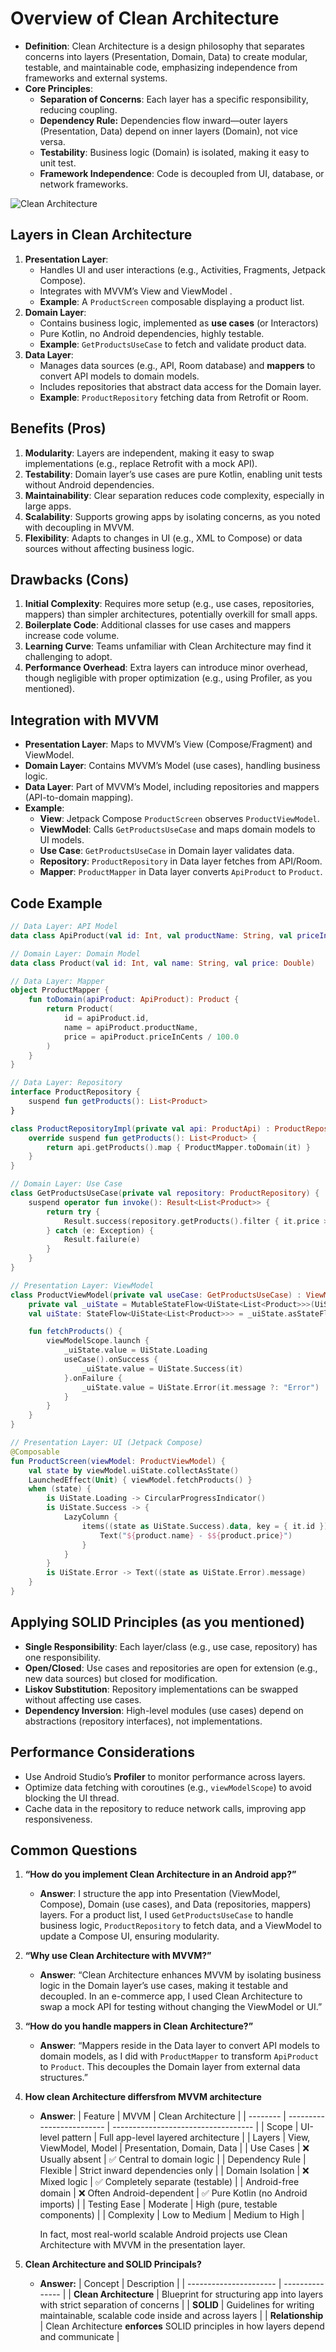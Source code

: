 # Overview of Clean Architecture
- **Definition**: Clean Architecture is a design philosophy that separates concerns into layers (Presentation, Domain, Data) to create modular, testable, and maintainable code, emphasizing independence from frameworks and external systems.
- **Core Principles**:
  - **Separation of Concerns**: Each layer has a specific responsibility, reducing coupling.
  - **Dependency Rule:** Dependencies flow inward—outer layers (Presentation, Data) depend on inner layers (Domain), not vice versa.
  - **Testability**: Business logic (Domain) is isolated, making it easy to unit test.
  - **Framework Independence**: Code is decoupled from UI, database, or network frameworks.

![Clean Architecture](../images/CleanArchitecture.jpg)

## Layers in Clean Architecture
1. **Presentation Layer**:
   - Handles UI and user interactions (e.g., Activities, Fragments, Jetpack Compose).
   - Integrates with MVVM’s View and ViewModel .
   - **Example**: A `ProductScreen` composable displaying a product list.
2. **Domain Layer**:
   - Contains business logic, implemented as **use cases** (or Interactors)
   - Pure Kotlin, no Android dependencies, highly testable.
   - **Example**: `GetProductsUseCase` to fetch and validate product data.
3. **Data Layer**:
   - Manages data sources (e.g., API, Room database) and **mappers**  to convert API models to domain models.
   - Includes repositories that abstract data access for the Domain layer.
   - **Example**: `ProductRepository` fetching data from Retrofit or Room.

## Benefits (Pros)
1. **Modularity**: Layers are independent, making it easy to swap implementations (e.g., replace Retrofit with a mock API).
2. **Testability**: Domain layer’s use cases are pure Kotlin, enabling unit tests without Android dependencies.
3. **Maintainability**: Clear separation reduces code complexity, especially in large apps.
4. **Scalability**: Supports growing apps by isolating concerns, as you noted with decoupling in MVVM.
5. **Flexibility**: Adapts to changes in UI (e.g., XML to Compose) or data sources without affecting business logic.

## Drawbacks (Cons)
1. **Initial Complexity**: Requires more setup (e.g., use cases, repositories, mappers) than simpler architectures, potentially overkill for small apps.
2. **Boilerplate Code**: Additional classes for use cases and mappers increase code volume.
3. **Learning Curve**: Teams unfamiliar with Clean Architecture may find it challenging to adopt.
4. **Performance Overhead**: Extra layers can introduce minor overhead, though negligible with proper optimization (e.g., using Profiler, as you mentioned).

## Integration with MVVM
- **Presentation Layer**: Maps to MVVM’s View (Compose/Fragment) and ViewModel.
- **Domain Layer**: Contains MVVM’s Model (use cases), handling business logic.
- **Data Layer**: Part of MVVM’s Model, including repositories and mappers (API-to-domain mapping).
- **Example**:
  - **View**: Jetpack Compose `ProductScreen` observes `ProductViewModel`.
  - **ViewModel**: Calls `GetProductsUseCase` and maps domain models to UI models.
  - **Use Case**: `GetProductsUseCase` in Domain layer validates data.
  - **Repository**: `ProductRepository` in Data layer fetches from API/Room.
  - **Mapper**: `ProductMapper` in Data layer converts `ApiProduct` to `Product`.

## Code Example
```kotlin
// Data Layer: API Model
data class ApiProduct(val id: Int, val productName: String, val priceInCents: Int)

// Domain Layer: Domain Model
data class Product(val id: Int, val name: String, val price: Double)

// Data Layer: Mapper
object ProductMapper {
    fun toDomain(apiProduct: ApiProduct): Product {
        return Product(
            id = apiProduct.id,
            name = apiProduct.productName,
            price = apiProduct.priceInCents / 100.0
        )
    }
}

// Data Layer: Repository
interface ProductRepository {
    suspend fun getProducts(): List<Product>
}

class ProductRepositoryImpl(private val api: ProductApi) : ProductRepository {
    override suspend fun getProducts(): List<Product> {
        return api.getProducts().map { ProductMapper.toDomain(it) }
    }
}

// Domain Layer: Use Case
class GetProductsUseCase(private val repository: ProductRepository) {
    suspend operator fun invoke(): Result<List<Product>> {
        return try {
            Result.success(repository.getProducts().filter { it.price > 0 })
        } catch (e: Exception) {
            Result.failure(e)
        }
    }
}

// Presentation Layer: ViewModel
class ProductViewModel(private val useCase: GetProductsUseCase) : ViewModel() {
    private val _uiState = MutableStateFlow<UiState<List<Product>>>(UiState.Loading)
    val uiState: StateFlow<UiState<List<Product>>> = _uiState.asStateFlow()

    fun fetchProducts() {
        viewModelScope.launch {
            _uiState.value = UiState.Loading
            useCase().onSuccess {
                _uiState.value = UiState.Success(it)
            }.onFailure {
                _uiState.value = UiState.Error(it.message ?: "Error")
            }
        }
    }
}

// Presentation Layer: UI (Jetpack Compose)
@Composable
fun ProductScreen(viewModel: ProductViewModel) {
    val state by viewModel.uiState.collectAsState()
    LaunchedEffect(Unit) { viewModel.fetchProducts() }
    when (state) {
        is UiState.Loading -> CircularProgressIndicator()
        is UiState.Success -> {
            LazyColumn {
                items((state as UiState.Success).data, key = { it.id }) { product ->
                    Text("${product.name} - $${product.price}")
                }
            }
        }
        is UiState.Error -> Text((state as UiState.Error).message)
    }
}
```

## Applying SOLID Principles (as you mentioned)
- **Single Responsibility**: Each layer/class (e.g., use case, repository) has one responsibility.
- **Open/Closed**: Use cases and repositories are open for extension (e.g., new data sources) but closed for modification.
- **Liskov Substitution**: Repository implementations can be swapped without affecting use cases.
- **Dependency Inversion**: High-level modules (use cases) depend on abstractions (repository interfaces), not implementations.

## Performance Considerations
- Use Android Studio’s **Profiler**  to monitor performance across layers.
- Optimize data fetching with coroutines (e.g., `viewModelScope`) to avoid blocking the UI thread.
- Cache data in the repository to reduce network calls, improving app responsiveness.

## Common Questions
1. **“How do you implement Clean Architecture in an Android app?”**
   - **Answer**: I structure the app into Presentation (ViewModel, Compose), Domain (use cases), and Data (repositories, mappers) layers. For a product list, I used `GetProductsUseCase` to handle business logic, `ProductRepository` to fetch data, and a ViewModel to update a Compose UI, ensuring modularity.
2. **“Why use Clean Architecture with MVVM?”**
   - **Answer**: “Clean Architecture enhances MVVM by isolating business logic in the Domain layer’s use cases, making it testable and decoupled. In an e-commerce app, I used Clean Architecture to swap a mock API for testing without changing the ViewModel or UI.”
3. **“How do you handle mappers in Clean Architecture?”**
   - **Answer**: “Mappers reside in the Data layer to convert API models to domain models, as I did with `ProductMapper` to transform `ApiProduct` to `Product`. This decouples the Domain layer from external data structures.”

4. **How clean Architecture differsfrom MVVM architecture**
     - **Answer**:
        | Feature  | MVVM    | Clean Architecture   |
        | -------- | ------------------------- | ----------------------------------- |
        | Scope               | UI-level pattern          | Full app-level layered architecture |
        | Layers              | View, ViewModel, Model    | Presentation, Domain, Data          |
        | Use Cases           | ❌ Usually absent          | ✅ Central to domain logic           |
        | Dependency Rule     | Flexible                  | Strict inward dependencies only     |
        | Domain Isolation    | ❌ Mixed logic             | ✅ Completely separate (testable)    |
        | Android-free domain | ❌ Often Android-dependent | ✅ Pure Kotlin (no Android imports)  |
        | Testing Ease        | Moderate                  | High (pure, testable components)    |
        | Complexity          | Low to Medium             | Medium to High                      |


        In fact, most real-world scalable Android projects use Clean Architecture with MVVM in the presentation layer.

5. **Clean Architecture and SOLID Principals?**
    - **Answer:**
        | Concept    | Description  |
        | ---------------------- | --------------- |
        | **Clean Architecture** | Blueprint for structuring app into layers with strict separation of concerns          |
        | **SOLID**              | Guidelines for writing maintainable, scalable code inside and across layers           |
        | **Relationship**       | Clean Architecture **enforces** SOLID principles in how layers depend and communicate |

